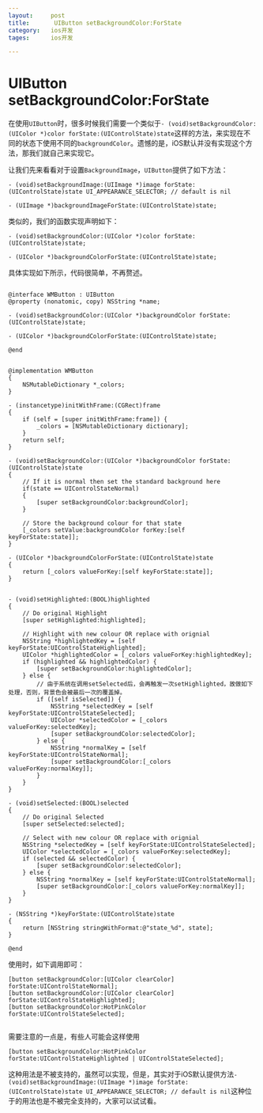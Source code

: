 ```yaml
---
layout: 	post
title:		 UIButton setBackgroundColor:ForState
category:	ios开发
tages:		ios开发

---
```


# UIButton setBackgroundColor:ForState



在使用`UIButton`时，很多时候我们需要一个类似于`- (void)setBackgroundColor:(UIColor *)color forState:(UIControlState)state`这样的方法，来实现在不同的状态下使用不同的`backgroundColor`。遗憾的是，iOS默认并没有实现这个方法，那我们就自己来实现它。

让我们先来看看对于设置`BackgroundImage`，`UIButton`提供了如下方法：

```
- (void)setBackgroundImage:(UIImage *)image forState:(UIControlState)state UI_APPEARANCE_SELECTOR; // default is nil

- (UIImage *)backgroundImageForState:(UIControlState)state;

```

类似的，我们的函数实现声明如下：

```
- (void)setBackgroundColor:(UIColor *)color forState:(UIControlState)state;

- (UIColor *)backgroundColorForState:(UIControlState)state;

```

具体实现如下所示，代码很简单，不再赘述。

```

@interface WMButton : UIButton
@property (nonatomic, copy) NSString *name;

- (void)setBackgroundColor:(UIColor *)backgroundColor forState:(UIControlState)state;

- (UIColor *)backgroundColorForState:(UIControlState)state;

@end

```

```

@implementation WMButton
{
    NSMutableDictionary *_colors;
}

- (instancetype)initWithFrame:(CGRect)frame
{
    if (self = [super initWithFrame:frame]) {
        _colors = [NSMutableDictionary dictionary];
    }
    return self;
}

- (void)setBackgroundColor:(UIColor *)backgroundColor forState:(UIControlState)state
{
    // If it is normal then set the standard background here
    if(state == UIControlStateNormal)
    {
        [super setBackgroundColor:backgroundColor];
    }
    
    // Store the background colour for that state
    [_colors setValue:backgroundColor forKey:[self keyForState:state]];
}

- (UIColor *)backgroundColorForState:(UIControlState)state
{
    return [_colors valueForKey:[self keyForState:state]];
}


- (void)setHighlighted:(BOOL)highlighted
{
    // Do original Highlight
    [super setHighlighted:highlighted];
    
    // Highlight with new colour OR replace with orignial
    NSString *highlightedKey = [self keyForState:UIControlStateHighlighted];
    UIColor *highlightedColor = [_colors valueForKey:highlightedKey];
    if (highlighted && highlightedColor) {
        [super setBackgroundColor:highlightedColor];
    } else {
        // 由于系统在调用setSelected后，会再触发一次setHighlighted，故做如下处理，否则，背景色会被最后一次的覆盖掉。
        if ([self isSelected]) {
            NSString *selectedKey = [self keyForState:UIControlStateSelected];
            UIColor *selectedColor = [_colors valueForKey:selectedKey];
            [super setBackgroundColor:selectedColor];
        } else {
            NSString *normalKey = [self keyForState:UIControlStateNormal];
            [super setBackgroundColor:[_colors valueForKey:normalKey]];
        }
    }
}

- (void)setSelected:(BOOL)selected
{
    // Do original Selected
    [super setSelected:selected];
    
    // Select with new colour OR replace with orignial
    NSString *selectedKey = [self keyForState:UIControlStateSelected];
    UIColor *selectedColor = [_colors valueForKey:selectedKey];
    if (selected && selectedColor) {
        [super setBackgroundColor:selectedColor];
    } else {
        NSString *normalKey = [self keyForState:UIControlStateNormal];
        [super setBackgroundColor:[_colors valueForKey:normalKey]];
    }
}

- (NSString *)keyForState:(UIControlState)state
{
    return [NSString stringWithFormat:@"state_%d", state];
}

@end

```


使用时，如下调用即可：

```
[button setBackgroundColor:[UIColor clearColor] forState:UIControlStateNormal];
[button setBackgroundColor:[UIColor clearColor] forState:UIControlStateHighlighted];
[button setBackgroundColor:HotPinkColor forState:UIControlStateSelected];
        
```


需要注意的一点是，有些人可能会这样使用

```
[button setBackgroundColor:HotPinkColor forState:UIControlStateHighlighted | UIControlStateSelected];

```

这种用法是不被支持的，虽然可以实现，但是，其实对于iOS默认提供方法`- (void)setBackgroundImage:(UIImage *)image forState:(UIControlState)state UI_APPEARANCE_SELECTOR; // default is nil`这种位于的用法也是不被完全支持的，大家可以试试看。



